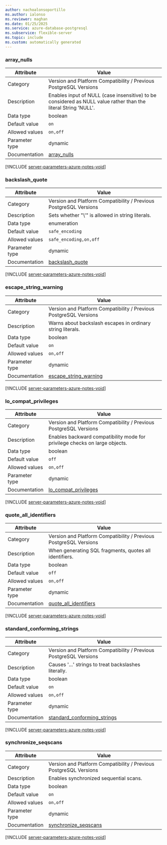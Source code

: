 ```yaml
---
author: nachoalonsoportillo
ms.author: ialonso
ms.reviewer: maghan
ms.date: 01/25/2025
ms.service: azure-database-postgresql
ms.subservice: flexible-server
ms.topic: include
ms.custom: automatically generated
---
```

### array_nulls

| Attribute | Value |
| --- | --- |
| Category | Version and Platform Compatibility / Previous PostgreSQL Versions |
| Description | Enables input of NULL (case insensitive) to be considered as NULL value rather than the literal String 'NULL'. |
| Data type | boolean |
| Default value | `on` |
| Allowed values | `on,off` |
| Parameter type | dynamic |
| Documentation | [array_nulls](https://www.postgresql.org/docs/16/runtime-config-compatible.html#GUC-ARRAY-NULLS) |


[!INCLUDE [server-parameters-azure-notes-void](./server-parameters-azure-notes-void.md)]



### backslash_quote

| Attribute | Value |
| --- | --- |
| Category | Version and Platform Compatibility / Previous PostgreSQL Versions |
| Description | Sets whether \"\\'\" is allowed in string literals. |
| Data type | enumeration |
| Default value | `safe_encoding` |
| Allowed values | `safe_encoding,on,off` |
| Parameter type | dynamic |
| Documentation | [backslash_quote](https://www.postgresql.org/docs/16/runtime-config-compatible.html#GUC-BACKSLASH-QUOTE) |


[!INCLUDE [server-parameters-azure-notes-void](./server-parameters-azure-notes-void.md)]



### escape_string_warning

| Attribute | Value |
| --- | --- |
| Category | Version and Platform Compatibility / Previous PostgreSQL Versions |
| Description | Warns about backslash escapes in ordinary string literals. |
| Data type | boolean |
| Default value | `on` |
| Allowed values | `on,off` |
| Parameter type | dynamic |
| Documentation | [escape_string_warning](https://www.postgresql.org/docs/16/runtime-config-compatible.html#GUC-ESCAPE-STRING-WARNING) |


[!INCLUDE [server-parameters-azure-notes-void](./server-parameters-azure-notes-void.md)]



### lo_compat_privileges

| Attribute | Value |
| --- | --- |
| Category | Version and Platform Compatibility / Previous PostgreSQL Versions |
| Description | Enables backward compatibility mode for privilege checks on large objects. |
| Data type | boolean |
| Default value | `off` |
| Allowed values | `on,off` |
| Parameter type | dynamic |
| Documentation | [lo_compat_privileges](https://www.postgresql.org/docs/16/runtime-config-compatible.html#GUC-LO-COMPAT-PRIVILEGES) |


[!INCLUDE [server-parameters-azure-notes-void](./server-parameters-azure-notes-void.md)]



### quote_all_identifiers

| Attribute | Value |
| --- | --- |
| Category | Version and Platform Compatibility / Previous PostgreSQL Versions |
| Description | When generating SQL fragments, quotes all identifiers. |
| Data type | boolean |
| Default value | `off` |
| Allowed values | `on,off` |
| Parameter type | dynamic |
| Documentation | [quote_all_identifiers](https://www.postgresql.org/docs/16/runtime-config-compatible.html#GUC-QUOTE-ALL-IDENTIFIERS) |


[!INCLUDE [server-parameters-azure-notes-void](./server-parameters-azure-notes-void.md)]



### standard_conforming_strings

| Attribute | Value |
| --- | --- |
| Category | Version and Platform Compatibility / Previous PostgreSQL Versions |
| Description | Causes '...' strings to treat backslashes literally. |
| Data type | boolean |
| Default value | `on` |
| Allowed values | `on,off` |
| Parameter type | dynamic |
| Documentation | [standard_conforming_strings](https://www.postgresql.org/docs/16/runtime-config-compatible.html#GUC-STANDARD-CONFORMING-STRINGS) |


[!INCLUDE [server-parameters-azure-notes-void](./server-parameters-azure-notes-void.md)]



### synchronize_seqscans

| Attribute | Value |
| --- | --- |
| Category | Version and Platform Compatibility / Previous PostgreSQL Versions |
| Description | Enables synchronized sequential scans. |
| Data type | boolean |
| Default value | `on` |
| Allowed values | `on,off` |
| Parameter type | dynamic |
| Documentation | [synchronize_seqscans](https://www.postgresql.org/docs/16/runtime-config-compatible.html#GUC-SYNCHRONIZE-SEQSCANS) |


[!INCLUDE [server-parameters-azure-notes-void](./server-parameters-azure-notes-void.md)]



